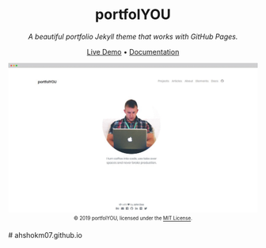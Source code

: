 <div align="center">
  <h1>portfolYOU</h1>
  <i>A beautiful portfolio Jekyll theme that works with GitHub Pages.</i>

  <a href="https://YoussefRaafatNasry.github.io/portfolYOU/">Live Demo</a>
  •
  <a href="https://YoussefRaafatNasry.github.io/portfolYOU/docs/">Documentation</a>

  <a href="https://YoussefRaafatNasry.github.io/portfolYOU"><img src="screenshot.gif"></a>
  <sub><sup>© 2019 portfolYOU, licensed under the <a href="./LICENSE">MIT License</a>.</sup></sub>
</div>
# ahshokm07.github.io
